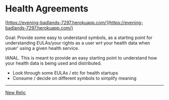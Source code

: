 # Health Agreements

[https://evening-badlands-7297.herokuapp.com/](https://evening-badlands-7297.herokuapp.com/)

Goal: Provide some easy to understand symbols, as a starting point for understanding EULAs/your rights as a user wrt your health data when youer' using a given health service.

IANAL. This is meant to provide an easy starting point to understand how your health data is being used and distributed.

- Look through some EULAs / etc for health startups
- Consume / decide on different symbols to simplify meaning


---

[New Relic](https://rpm.newrelic.com/accounts/1125548/applications/9632212)
